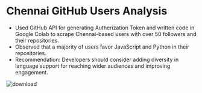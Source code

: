 # Chennai GitHub Users Analysis
- Used GitHub API for generating Autherization Token and written code in Google Colab to scrape Chennai-based users with over 50 followers and their repositories.
- Observed that a majority of users favor JavaScript and Python in their repositories.
- Recommendation: Developers should consider adding diversity in language support for reaching wider audiences and improving engagement.

![download](https://github.com/user-attachments/assets/299e5805-22a4-4dd9-b95d-6d39efb10b64)
